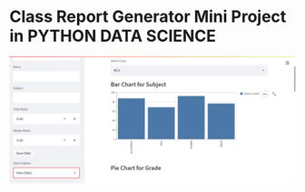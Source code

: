 # Class Report Generator Mini Project in PYTHON DATA SCIENCE
![alt text](https://github.com/farazsfa007/DataScience-Project/blob/master/Mini%20Project/Screen_1.jpg?raw=true)
